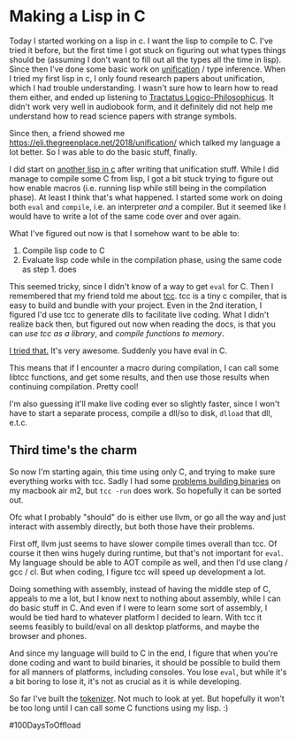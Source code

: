 # Making a Lisp in C

Today I started working on a lisp in c. I want the lisp to compile to C. I've tried it before, but the first time I got stuck on figuring out what types things should be (assuming I don't want to fill out all the types all the time in lisp). Since then I've done some basic work on [unification](https://github.com/saikyun/unification/tree/10b19ae798b508127fb54fa68ed218c99bdd23f4) / type inference. When I tried my first lisp in c, I only found research papers about unification, which I had trouble understanding. I wasn't sure how to learn how to read them either, and ended up listening to [Tractatus Logico-Philosophicus](https://en.wikipedia.org/wiki/Tractatus_Logico-Philosophicus). It didn't work very well in audiobook form, and it definitely did not help me understand how to read science papers with strange symbols.

Since then, a friend showed me https://eli.thegreenplace.net/2018/unification/ which talked my language a lot better. So I was able to do the basic stuff, finally.

I did start on [another lisp in c](https://github.com/saikyun/lisp-to-c) after writing that unification stuff. While I did manage to compile some C from lisp, I got a bit stuck trying to figure out how enable macros (i.e. running lisp while still being in the compilation phase). At least I think that's what happened. I started some work on doing both `eval` and `compile`, i.e. an interpreter _and_ a compiler. But it seemed like I would have to write a lot of the same code over and over again.

What I've figured out now is that I somehow want to be able to:

1. Compile lisp code to C
2. Evaluate lisp code while in the compilation phase, using the same code as step 1. does

This seemed tricky, since I didn't know of a way to get `eval` for C. Then I remembered that my friend told me about [tcc](https://bellard.org/tcc/). tcc is a tiny c compiler, that is easy to build and bundle with your project. Even in the 2nd iteration, I figured I'd use tcc to generate dlls to facilitate live coding. What I didn't realize back then, but figured out now when reading the docs, is that you can _use tcc as a library_, and _compile functions to memory_.

[I tried that.](https://github.com/saikyun/libtcc-example) It's very awesome. Suddenly you have eval in C.

This means that if I encounter a macro during compilation, I can call some libtcc functions, and get some results, and then use those results when continuing compilation. Pretty cool!

I'm also guessing it'll make live coding ever so slightly faster, since I won't have to start a separate process, compile a dll/so to disk, `dlload` that dll, e.t.c.

## Third time's the charm

So now I'm starting again, this time using only C, and trying to make sure everything works with tcc. Sadly I had some [problems building binaries](https://lists.nongnu.org/archive/html/tinycc-devel/2023-04/msg00029.html) on my macbook air m2, but `tcc -run` does work. So hopefully it can be sorted out.

Ofc what I probably "should" do is either use llvm, or go all the way and just interact with assembly directly, but both those have their problems.

First off, llvm just seems to have slower compile times overall than tcc. Of course it then wins hugely during runtime, but that's not important for `eval`. My language should be able to AOT compile as well, and then I'd use clang / gcc / cl. But when coding, I figure tcc will speed up development a lot.

Doing something with assembly, instead of having the middle step of C, appeals to me a lot, but I know next to nothing about assembly, while I can do basic stuff in C. And even if I were to learn some sort of assembly, I would be tied hard to whatever platform I decided to learn. With tcc it seems feasibly to build/eval on all desktop platforms, and maybe the browser and phones.

And since my language will build to C in the end, I figure that when you're done coding and want to build binaries, it should be possible to build them for all manners of platforms, including consoles. You lose `eval`, but while it's a bit boring to lose it, it's not as crucial as it is while developing.

So far I've built the [tokenizer](https://app.slack.com/client/T024SRSB2/C011CD5P1S6). Not much to look at yet. But hopefully it won't be too long until I can call some C functions using my lisp. :)

#100DaysToOffload